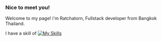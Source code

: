 ### Nice to meet you!

Welcome to my page! 
i'm Ratchatorn, Fullstack developer from Bangkok Thailand.

I have a skill of
[![My Skills](https://skillicons.dev/icons?i=js,html,css,wasm)](https://skillicons.dev)
